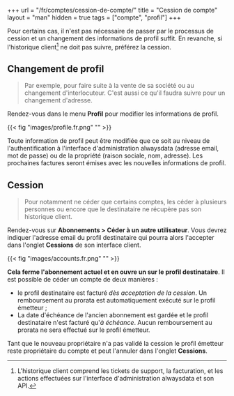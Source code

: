 +++
url = "/fr/comptes/cession-de-compte/"
title = "Cession de compte"
layout = "man"
hidden = true
tags = ["compte", "profil"]
+++

Pour certains cas, il n'est pas nécessaire de passer par le processus de cession et un changement des informations de profil suffit. En revanche, si l'historique client[^1] ne doit pas suivre, préférez la cession.

## Changement de profil

> Par exemple, pour faire suite à la vente de sa société ou au changement d'interlocuteur. C'est aussi ce qu'il faudra suivre pour un changement d'adresse.

Rendez-vous dans le menu **Profil** pour modifier les informations de profil.

{{< fig "images/profile.fr.png" "" >}}

Toute information de profil peut être modifiée que ce soit au niveau de l'authentification à l'interface d'administration alwaysdata (adresse email, mot de passe) ou de la propriété (raison sociale, nom, adresse). Les prochaines factures seront émises avec les nouvelles informations de profil.

## Cession

> Pour notamment ne céder que certains comptes, les céder à plusieurs personnes ou encore que le destinataire ne récupère pas son historique client.

Rendez-vous sur **Abonnements > Céder à un autre utilisateur**. Vous devrez indiquer l'adresse email du profil destinataire qui pourra alors l'accepter dans l'onglet **Cessions** de son interface client.

{{< fig "images/accounts.fr.png" "" >}}

**Cela ferme l'abonnement actuel et en ouvre un sur le profil destinataire**. Il est possible de céder un compte de deux manières :

- le profil destinataire est facturé *dès acceptation de la cession*. Un remboursement au prorata est automatiquement exécuté sur le profil émetteur ;
- La date d'échéance de l'ancien abonnement est gardée et le profil destinataire n'est facturé qu'*à échéance*. Aucun remboursement au prorata ne sera effectué sur le profil émetteur.

Tant que le nouveau propriétaire n'a pas validé la cession le profil émetteur reste propriétaire du compte et peut l'annuler dans l'onglet **Cessions**.

[^1]: L'historique client comprend les tickets de support, la facturation, et les actions effectuées sur l'interface d'administration alwaysdata et son API.
